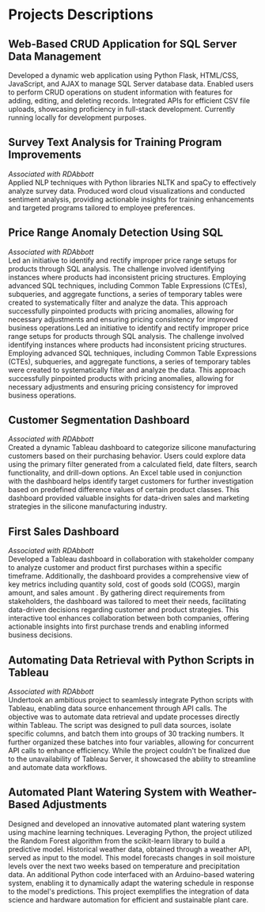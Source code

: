 # Projects Descriptions

## Web-Based CRUD Application for SQL Server Data Management
Developed a dynamic web application using Python Flask, HTML/CSS, JavaScript, and AJAX to manage SQL Server database data. Enabled users to perform CRUD operations on student information with features for adding, editing, and deleting records. Integrated APIs for efficient CSV file uploads, showcasing proficiency in full-stack development. Currently running locally for development purposes.

## Survey Text Analysis for Training Program Improvements
*Associated with RDAbbott*<br />
Applied NLP techniques with Python libraries NLTK and spaCy to effectively analyze survey data. Produced word cloud visualizations and conducted sentiment analysis, providing actionable insights for training enhancements and targeted programs tailored to employee preferences.

## Price Range Anomaly Detection Using SQL
*Associated with RDAbbott*<br />
Led an initiative to identify and rectify improper price range setups for products through SQL analysis. The challenge involved identifying instances where products had inconsistent pricing structures. Employing advanced SQL techniques, including Common Table Expressions (CTEs), subqueries, and aggregate functions, a series of temporary tables were created to systematically filter and analyze the data. This approach successfully pinpointed products with pricing anomalies, allowing for necessary adjustments and ensuring pricing consistency for improved business operations.Led an initiative to identify and rectify improper price range setups for products through SQL analysis. The challenge involved identifying instances where products had inconsistent pricing structures. Employing advanced SQL techniques, including Common Table Expressions (CTEs), subqueries, and aggregate functions, a series of temporary tables were created to systematically filter and analyze the data. This approach successfully pinpointed products with pricing anomalies, allowing for necessary adjustments and ensuring pricing consistency for improved business operations.

## Customer Segmentation Dashboard 
*Associated with RDAbbott*<br />
Created a dynamic Tableau dashboard to categorize silicone manufacturing customers based on their purchasing behavior. Users could explore data using the primary filter generated from a calculated field, date filters, search functionality, and drill-down options. An Excel table used in conjunction with the dashboard helps identify target customers for further investigation based on predefined difference values of certain product classes. This dashboard provided valuable insights for data-driven sales and marketing strategies in the silicone manufacturing industry.

## First Sales Dashboard
*Associated with RDAbbott*<br />
Developed a Tableau dashboard in collaboration with stakeholder company to analyze customer and product first purchases within a specific timeframe. Additionally, the dashboard provides a comprehensive view of key metrics including quantity sold, cost of goods sold (COGS), margin amount, and sales amount . By gathering direct requirements from stakeholders, the dashboard was tailored to meet their needs, facilitating data-driven decisions regarding customer and product strategies. This interactive tool enhances collaboration between both companies, offering actionable insights into first purchase trends and enabling informed business decisions.

## Automating Data Retrieval with Python Scripts in Tableau
*Associated with RDAbbott*<br />
Undertook an ambitious project to seamlessly integrate Python scripts with Tableau, enabling data source enhancement through API calls. The objective was to automate data retrieval and update processes directly within Tableau. The script was designed to pull data sources, isolate specific columns, and batch them into groups of 30 tracking numbers. It further organized these batches into four variables, allowing for concurrent API calls to enhance efficiency. While the project couldn't be finalized due to the unavailability of Tableau Server, it showcased the ability to streamline and automate data workflows.

## Automated Plant Watering System with Weather-Based Adjustments
Designed and developed an innovative automated plant watering system using machine learning techniques. Leveraging Python, the project utilized the Random Forest algorithm from the scikit-learn library to build a predictive model. Historical weather data, obtained through a weather API, served as input to the model. This model forecasts changes in soil moisture levels over the next two weeks based on temperature and precipitation data. An additional Python code interfaced with an Arduino-based watering system, enabling it to dynamically adapt the watering schedule in response to the model's predictions. This project exemplifies the integration of data science and hardware automation for efficient and sustainable plant care.

